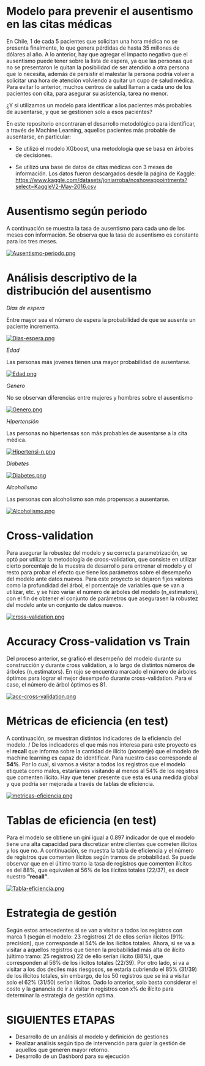 # Modelo para prevenir el ausentismo en las citas médicas

En Chile, 1 de cada 5 pacientes que solicitan una hora médica no se presenta finalmente, lo que genera pérdidas de hasta 35 millones de dólares al año. A lo anterior,
hay que agregar el impacto negativo que el ausentismo puede tener sobre la lista de espera, ya que las personas que no se presentaron le quitan la posibilidad de ser
atendido a otra persona que lo necesita, además de persistir el malestar la persona podría volver a solicitar una hora de atención volviendo a quitar un cupo de salud
médica. Para evitar lo anterior, muchos centros de salud llaman a cada uno de los pacientes con cita, para asegurar su asistencia, tarea no menor.

¿Y si utilizamos un modelo para identificar a los pacientes más probables de ausentarse, y que se gestionen solo a esos pacientes?

En este repositorio encontraran el desarrollo metodológico para identificar, a través de Machine Learning, aquellos pacientes más probable de ausentarse, 
en particular:


* Se utilizó el modelo XGboost, una metodología que se basa en árboles de decisiones.

* Se utilizó una base de datos de citas médicas con 3 meses de información. Los datos fueron descargados desde la página de Kaggle:
 https://www.kaggle.com/datasets/joniarroba/noshowappointments?select=KaggleV2-May-2016.csv


# Ausentismo según periodo

A continuación se muestra la tasa de ausentismo para cada uno de los meses con información. Se observa que la tasa de ausentismo es constante para los tres meses.

[![Ausentismo-periodo.png](https://i.postimg.cc/zfkRSKFX/Ausentismo-periodo.png)](https://postimg.cc/bGsJqG5K)


# Análisis descriptivo de la distribución del ausentismo


*Días de espera*

Entre mayor sea el número de espera la probabilidad de que se ausente un paciente incrementa.

[![Dias-espera.png](https://i.postimg.cc/t4JBZR3c/Dias-espera.png)](https://postimg.cc/BjWTR0w5)

*Edad*

Las personas más jovenes tienen una mayor probabilidad de ausentarse.

[![Edad.png](https://i.postimg.cc/4NNDPgv6/Edad.png)](https://postimg.cc/jCm3qBF2)

*Genero*

No se observan diferencias entre mujeres y hombres sobre el ausentismo

[![Genero.png](https://i.postimg.cc/brpw3wp0/Genero.png)](https://postimg.cc/XG1Wv3ZX)

*Hipertensión*

Las personas no hipertensas son más probables de ausentarse a la cita médica.

[![Hipertensi-n.png](https://i.postimg.cc/xCRXrzsp/Hipertensi-n.png)](https://postimg.cc/njXFBCfq)

*Diabetes*

[![Diabetes.png](https://i.postimg.cc/W1y2R3p6/Diabetes.png)](https://postimg.cc/qN8fyp3z)


*Alcoholismo*

Las personas con alcoholismo son más propensas a ausentarse.

[![Alcoholismo.png](https://i.postimg.cc/B6V9d7BY/Alcoholismo.png)](https://postimg.cc/vgfNnzjf)


# Cross-validation
Para asegurar la robustez del modelo y su correcta parametrización, se optó por utilizar la metodología de croos-validation, que consiste en utilizar cierto porcentaje de la muestra de desarrollo para entrenar el modelo y el resto para probar el efecto que tiene los parámetros sobre el desempeño del modelo ante datos nuevos. Para este proyecto se dejaron fijos valores como la profundidad del árbol, el porcentaje de variables que se van a utilizar, etc. y se hizo variar el número de árboles del modelo (n_estimators), con el fin de obtener el conjunto de parámetros que asegurasen la robustez del modelo ante un conjunto de datos nuevos.

[![cross-validation.png](https://i.postimg.cc/4yrXpS3y/cross-validation.png)](https://postimg.cc/QKJL3S1Z)

# Accuracy Cross-validation vs Train
Del proceso anterior, se graficó el desempeño del modelo durante su construcción y durante cross validation, a lo largo de distintos números de árboles (n_estimators). En rojo se encuentra marcado el número de árboles óptimos para lograr el mejor desempeño durante cross-validation. Para el caso, el número de árbol óptimos es 81.

[![acc-cross-validation.png](https://i.postimg.cc/B6wnHHNn/acc-cross-validation.png)](https://postimg.cc/LYLSMqrc)

# Métricas de eficiencia (en test)
A continuación, se muestran distintos indicadores de la eficiencia del modelo.
/
De los indicadores el que más nos interesa para este proyecto es el **recall** que informa sobre la cantidad de ilícito (porcenje) que el modelo de machine learning es capaz de identificar. Para nuestro caso corresponde al **54%**. Por lo cual, si vamos a visitar a todos los registros que el modelo etiqueta como malos, estaríamos visitando al menos al 54% de los registros que comenten ilícito. Hay que tener presente que esta es una medida global y que podría ser mejorada a través de tablas de eficiencia.

[![metricas-eficiencia.png](https://i.postimg.cc/MTDdD0FV/metricas-eficiencia.png)](https://postimg.cc/dkh2QCvV)

# Tablas de eficiencia (en test)
Para el modelo se obtiene un gini igual a 0.897 indicador de que el modelo tiene una alta capacidad para discretizar entre clientes que cometen ilícitos y los que no.
A continuación, se muestra la tabla de eficiencia y el número de registros que comenten ilícitos según tramos de probabilidad. Se puede observar que en el último tramo la tasa de registros que comenten ilícitos es del 88%, que equivalen al 56% de los ilícitos totales (22/37), es decir nuestro **“recall”**. 

[![Tabla-eficiencia.png](https://i.postimg.cc/MGbTKtTC/Tabla-eficiencia.png)](https://postimg.cc/FfzmTy0p)

# Estrategia de gestión
Según estos antecedentes si se van a visitar a todos los registros con marca 1 (según el modelo: 23 registros) 21 de ellos serían ilícitos (91%: precision), que corresponde al 54% de los ilícitos totales. Ahora, si se va a visitar a aquellos registros que tienen la probabilidad más alta de ilícito (último tramo: 25 registros) 22 de ello serían ilícito (88%), que corresponden al 56% de los ilícitos totales (22/39). Por otro lado, si va a visitar a los dos deciles más riesgosos, se estaría cubriendo el 85% (31/39) de los ilícitos totales, sin embargo, de los 50 registros que se irá a visitar solo el 62% (31/50) serían ilícitos. Dado lo anterior, solo basta considerar el costo y la ganancia de ir a visitar n registros con x% de ilícito para determinar la estrategia de gestión optima.



# SIGUIENTES ETAPAS
* Desarrollo de un análisis al modelo y definición de gestiones
* Realizar análisis según tipo de intervención para guiar la gestión de aquellos que generen mayor retorno.
* Desarrollo de un Dashbord para su ejecución 




